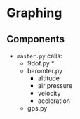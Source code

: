 # Graphing

## Components
* `master.py` calls:
  * 9dof.py
    * 
  * baromter.py
    * altitude
    * air pressure
    * velocity
    * accleration
  * gps.py
  
